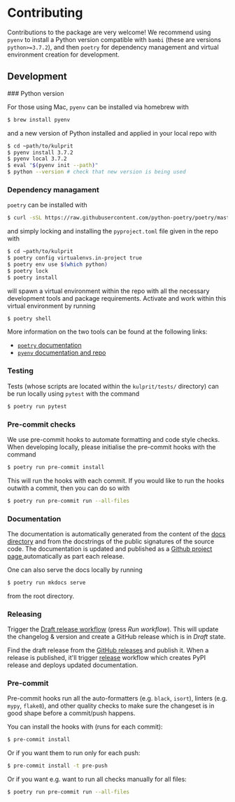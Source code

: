 # Contributing

Contributions to the package are very welcome! We recommend using `pyenv` to install a Python version compatible with `bambi` (these are versions `python>=3.7.2`), and then `poetry` for dependency management and virtual environment creation for development.

## Development

### Python version

For those using Mac, `pyenv` can be installed via homebrew with
```bash
$ brew install pyenv
```
and a new version of Python installed and applied in your local repo with
```bash
$ cd ~path/to/kulprit
$ pyenv install 3.7.2
$ pyenv local 3.7.2
$ eval "$(pyenv init --path)"
$ python --version # check that new version is being used
```

### Dependency managament

`poetry` can be installed with
```bash
$ curl -sSL https://raw.githubusercontent.com/python-poetry/poetry/master/get-poetry.py | python -
```
and simply locking and installing the `pyproject.toml` file given in the repo with
```bash
$ cd ~path/to/kulprit
$ poetry config virtualenvs.in-project true
$ poetry env use $(which python)
$ poetry lock
$ poetry install
```
will spawn a virtual environment within the repo with all the necessary development tools and package requirements. Activate and work within this virtual environment by running
```bash
$ poetry shell
```

More information on the two tools can be found at the following links:
- [`poetry` documentation](https://python-poetry.org/)
- [`pyenv` documentation and repo](https://github.com/pyenv/pyenv)

### Testing

Tests (whose scripts are located within the `kulprit/tests/` directory) can be run locally using `pytest` with the command
```sh
$ poetry run pytest
```

### Pre-commit checks

We use pre-commit hooks to automate formatting and code style checks. When developing locally, please initialise the pre-commit hooks with the command
```sh
$ poetry run pre-commit install
```
This will run the hooks with each commit. If you would like to run the hooks outwith a commit, then you can do so with
```sh
$ poetry run pre-commit run --all-files
```

### Documentation

The documentation is automatically generated from the content of the [docs directory](./docs) and from the docstrings of the public signatures of the source code. The documentation is updated and published as a [Github project page
 ](https://pages.github.com/) automatically as part each release.

One can also serve the docs locally by running
```bash
$ poetry run mkdocs serve
```
from the root directory.

### Releasing

Trigger the [Draft release workflow](https://github.com/yannmclatchie/kulprit/actions/workflows/draft_release.yml) (press _Run workflow_). This will update the changelog & version and create a GitHub release which is in _Draft_ state.

Find the draft release from the [GitHub releases](https://github.com/yannmclatchie/kulprit/releases) and publish it. When a release is published, it'll trigger [release](https://github.com/yannmclatchie/kulprit/blob/master/.github/workflows/release.yml) workflow which creates PyPI release and deploys updated documentation.

### Pre-commit

Pre-commit hooks run all the auto-formatters (e.g. `black`, `isort`), linters (e.g. `mypy`, `flake8`), and other quality
 checks to make sure the changeset is in good shape before a commit/push happens.

You can install the hooks with (runs for each commit):

```sh
$ pre-commit install
```

Or if you want them to run only for each push:

```sh
$ pre-commit install -t pre-push
```

Or if you want e.g. want to run all checks manually for all files:

```sh
$ poetry run pre-commit run --all-files
```

